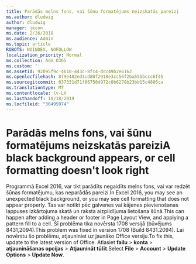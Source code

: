 ```yaml
---
title: Parādās melns fons, vai šūnu formatējums neizskatās pareizi
ms.author: dludwig
author: dludwig
manager: jecon
ms.date: 2/26/2018
ms.audience: Admin
ms.topic: article
ROBOTS: NOINDEX, NOFOLLOW
localization_priority: Normal
ms.collection: Adm_O365
ms.custom: ''
ms.assetid: 92095f9c-4610-443c-8fc4-ddc49b2e6162
ms.openlocfilehash: 879e482ed3cd80f2918e3cc56f2ba555bccc6f45
ms.sourcegitcommit: 037331d71f06750d972c0b6278b23bb15c4806ca
ms.translationtype: MT
ms.contentlocale: lv-LV
ms.lasthandoff: 10/18/2019
ms.locfileid: "36495974"
---
```

# <a name="a-black-background-appears-or-cell-formatting-doesnt-look-right"></a><span data-ttu-id="2cf29-102">Parādās melns fons, vai šūnu formatējums neizskatās pareizi</span><span class="sxs-lookup"><span data-stu-id="2cf29-102">A black background appears, or cell formatting doesn't look right</span></span>

<span data-ttu-id="2cf29-103">Programmā Excel 2016, var tikt parādīts negaidīts melns fons, vai var redzēt šūnas formatējumu, kas neparādās pareizi.</span><span class="sxs-lookup"><span data-stu-id="2cf29-103">In Excel 2016, you may see an unexpected black background, or you may see cell formatting that does not appear properly.</span></span> <span data-ttu-id="2cf29-104">Tas var notikt pēc galvenes vai kājenes pievienošanas lappuses izkārtojuma skatā un raksta aizpildījuma lietošana šūnā.</span><span class="sxs-lookup"><span data-stu-id="2cf29-104">This can happen after adding a header or footer in Page Layout View, and applying a pattern fill to a cell.</span></span> <span data-ttu-id="2cf29-105">Šī problēma tika novērsta 1708 versijā (būvējums 8431,2094).</span><span class="sxs-lookup"><span data-stu-id="2cf29-105">This problem was fixed in version 1708 (Build 8431.2094).</span></span> <span data-ttu-id="2cf29-106">Lai novērstu šo problēmu, atjauniniet uz jaunāko Office versiju.</span><span class="sxs-lookup"><span data-stu-id="2cf29-106">To fix this, update to the latest version of Office.</span></span> <span data-ttu-id="2cf29-107">Atlasiet **failu** \> **konta** \> **atjaunināšanas opcijas** \> **Atjaunināt tūlīt**.</span><span class="sxs-lookup"><span data-stu-id="2cf29-107">Select **File** \> **Account** \> **Update Options** \> **Update Now**.</span></span>
  


